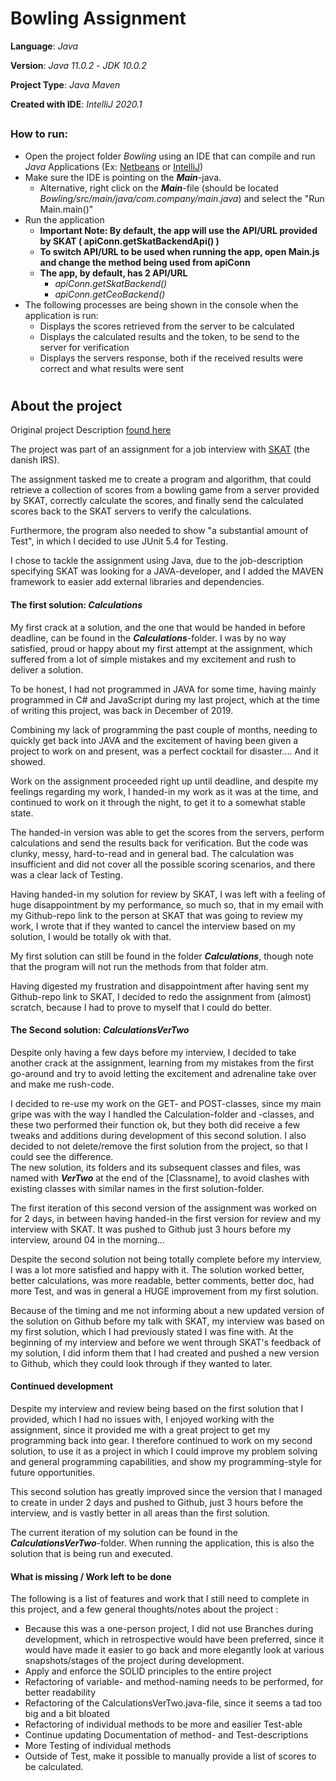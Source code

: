 # Bowling Assignment

**Language**: *Java* 
  
**Version**: *Java 11.0.2* - *JDK 10.0.2*  

**Project Type**: *Java Maven*

**Created with IDE**: *IntelliJ 2020.1*

##
### How to run:

* Open the project folder *Bowling* using an IDE that can compile and run *Java* Applications (Ex: [Netbeans](https://netbeans.org/) or [IntelliJ](https://www.jetbrains.com/idea/download/#section=windows))
* Make sure the IDE is pointing on the ***Main***-java. 
    * Alternative, right click on the ***Main***-file (should be located *Bowling/src/main/java/com.company/main.java*) and select the "Run Main.main()"
* Run the application
    * **Important Note: By default, the app will use the API/URL provided by SKAT ( apiConn.getSkatBackendApi() )**
    * **To switch API/URL to be used when running the app, open Main.js and change the method being used from apiConn**
    * **The app, by default, has 2 API/URL**
        * *apiConn.getSkatBackend()*
        * *apiConn.getCeoBackend()*        
* The following processes are being shown in the console when the application is run:
    * Displays the scores retrieved from the server to be calculated
    * Displays the calculated results and the token, to be send to the server for verification
    * Displays the servers response, both if the received results were correct and what results were sent 
#

## About the project

Original project Description [found here](https://github.com/skat/bowling-opgave)

The project was  part of an assignment for a job interview with [SKAT](https://skat.dk/) (the danish IRS).

The assignment tasked me to create a program and algorithm, that could retrieve a collection of scores from a bowling game from a server provided by SKAT,
 correctly calculate the scores, and finally send the calculated scores back to the SKAT servers to verify the calculations.

Furthermore, the program also needed to show "a substantial amount of Test", in which I decided to use JUnit 5.4 for Testing.

I chose to tackle the assignment using Java, due to the job-description specifying SKAT was looking for a JAVA-developer, and I added
 the MAVEN framework to easier add external libraries and dependencies.
 
#### The first solution: ***Calculations***
My first crack at a solution, and the one that would be handed in before deadline, can be found in the ***Calculations***-folder.
I was by no way satisfied, proud or happy about my first attempt at the assignment, which suffered from a lot of simple mistakes and my excitement and rush to deliver a solution.

To be honest, I had not programmed in JAVA for some time, having mainly programmed in C# and JavaScript during my last project, which at the time of writing this project, was back in December of 2019.

Combining my lack of programming the past couple of months, needing to quickly get back into JAVA and the excitement of having been given a project to work on and present, was a perfect cocktail for disaster.... And it showed.

Work on the assignment proceeded right up until deadline, and despite my feelings regarding my work, I handed-in my work as it was at the time, and continued to work on it through the night, to get it to a somewhat stable state.

The handed-in version was able to get the scores from the servers, perform calculations and send the results back for verification. 
But the code was clunky, messy, hard-to-read and in general bad. The calculation was insufficient and did not cover all the possible scoring scenarios,
 and there was a clear lack of Testing.

Having handed-in my solution for review by SKAT, I was left with a feeling of huge disappointment by my performance, so much so,
 that in my email with my Github-repo link to the person at SKAT that was going to review my work, I wrote that if they wanted to cancel the interview based on my solution, I would be totally ok with that. 

My first solution can still be found in the folder ***Calculations***, though note that the program will not run the methods from that folder atm.
 
Having digested my frustration and disappointment after having sent my Github-repo link to SKAT, I decided to redo the assignment from (almost) scratch, because I had to prove to myself that I could do better. 

#### The Second solution: ***CalculationsVerTwo***
Despite only having a few days before my interview, I decided to take another crack at the assignment, learning from my mistakes from the first go-around and try to avoid letting the excitement and adrenaline take over and make me rush-code.

I decided to re-use my work on the GET- and POST-classes, since my main gripe was with the way I handled the Calculation-folder and -classes, and these two performed their function ok,
 but they both did receive a few tweaks and additions during development of this second solution.
I also decided to not delete/remove the first solution from the project, so that I could see the difference.  
The new solution, its folders and its subsequent classes and files, was named with ***VerTwo*** at the end of the [Classname], to avoid clashes with existing classes with similar names in the first solution-folder.

The first iteration of this second version of the assignment was worked on for 2 days, in between having handed-in the first version for review and my interview with SKAT. 
It was pushed to Github just 3 hours before my interview, around 04 in the morning...

Despite the second solution not being totally complete before my interview, I was a lot more satisfied and happy with it.
The solution worked better, better calculations, was more readable, better comments, better doc, had more Test, and was in general a HUGE improvement from my first solution.

Because of the timing and me not informing about a new updated version of the solution on Github before my talk with SKAT, my interview was based on my first solution, which I had previously stated I was fine with. 
At the beginning of my interview and before we went through SKAT's feedback of my solution, I did inform them that I had created and pushed a new version to Github, which they could look through if they wanted to later.

#### Continued development
Despite my interview and review being based on the first solution that I provided, which I had no issues with, I enjoyed working with the assignment, 
since it provided me with a great project to get my programming back into gear. I therefore continued to work on my second solution, to use it as a project in which I could improve my problem solving and general programming capabilities,
and show my programming-style for future opportunities. 

This second solution has greatly improved since the version that I managed to create in under 2 days and pushed to Github, just 3 hours before the interview, and is vastly better in all areas than the first solution.

The current iteration of my solution can be found in the ***CalculationsVerTwo***-folder. When running the application, this is also the solution that is being run and executed.
#### What is missing / Work left to be done

The following is a list of features and work that I still need to complete in this project, and a few general thoughts/notes about the project :

* Because this was a one-person project, I did not use Branches during development, 
which in retrospective would have been preferred, since it would have made it easier to go back
 and more elegantly look at various snapshots/stages of the project during development.
* Apply and enforce the SOLID principles to the entire project
* Refactoring of variable- and method-naming needs to be performed, for better readability
* Refactoring of the CalculationsVerTwo.java-file, since it seems a tad too big and a bit bloated
* Refactoring of individual methods to be more and easilier Test-able
* Continue updating Documentation of method- and Test-descriptions
* More Testing of individual methods
* Outside of Test, make it possible to manually provide a list of scores to be calculated.
   
# 
